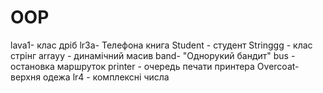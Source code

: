 # OOP

lava1- клас дріб
lr3a- Телефона книга
Student - студент
Stringgg - клас стрінг
arrayy - динамічний масив
band- "Однорукий бандит"
bus - остановка маршруток
printer - очередь печати принтера
Overcoat- верхня одежа
lr4 - комплексні числа
